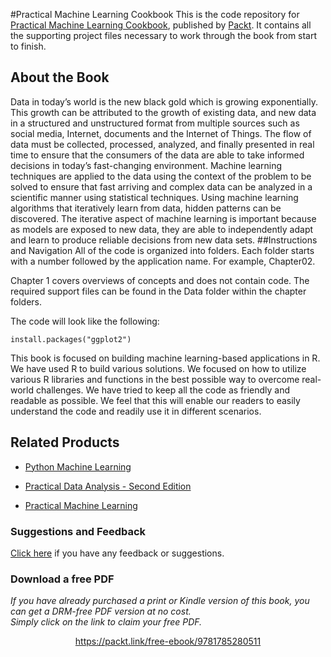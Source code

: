 #Practical Machine Learning Cookbook
This is the code repository for [Practical Machine Learning Cookbook](https://www.packtpub.com/big-data-and-business-intelligence/practical-machine-learning-cookbook?utm_source=github&utm_medium=repository&utm_campaign=9781785280511), published by [Packt](https://www.packtpub.com/?utm_source=github). It contains all the supporting project files necessary to work through the book from start to finish.
## About the Book
Data in today’s world is the new black gold which is growing exponentially. This growth can be attributed to the growth of existing data, and new data in a structured and unstructured format from multiple sources such as social media, Internet, documents and the Internet of Things. The flow of data must be collected, processed, analyzed, and finally presented in real time to ensure that the consumers of the data are able to take informed decisions in today’s fast-changing environment. Machine learning techniques are applied to the data using the context of the problem to be solved to ensure that fast arriving and complex data can be analyzed in a scientific manner using statistical techniques. Using machine learning algorithms that iteratively learn from data, hidden patterns can be discovered. The iterative aspect of machine learning is important because as models are exposed to new data, they are able to independently adapt and learn to produce reliable decisions from new data sets.
##Instructions and Navigation
All of the code is organized into folders. Each folder starts with a number followed by the application name. For example, Chapter02.

Chapter 1 covers overviews of concepts and does not contain code.
The required support files can be found in the Data folder within the chapter folders.

The code will look like the following:
```
install.packages("ggplot2")
```

This book is focused on building machine learning-based applications in R. We have used R to build various solutions. We focused on how to utilize various R libraries and functions in the best possible way to overcome real-world challenges. We have tried to keep all the code as friendly and readable as possible. We feel that this will enable our readers to easily understand the code and readily use it in different scenarios.

## Related Products
* [Python Machine Learning](https://www.packtpub.com/big-data-and-business-intelligence/python-machine-learning?utm_source=github&utm_medium=repository&utm_campaign=9781783555130)

* [Practical Data Analysis - Second Edition](https://www.packtpub.com/big-data-and-business-intelligence/practical-data-analysis-second-edition?utm_source=github&utm_medium=repository&utm_campaign=9781785289712)

* [Practical Machine Learning](https://www.packtpub.com/big-data-and-business-intelligence/practical-machine-learning?utm_source=github&utm_medium=repository&utm_campaign=9781784399689)

### Suggestions and Feedback
[Click here](https://docs.google.com/forms/d/e/1FAIpQLSe5qwunkGf6PUvzPirPDtuy1Du5Rlzew23UBp2S-P3wB-GcwQ/viewform) if you have any feedback or suggestions.
### Download a free PDF

 <i>If you have already purchased a print or Kindle version of this book, you can get a DRM-free PDF version at no cost.<br>Simply click on the link to claim your free PDF.</i>
<p align="center"> <a href="https://packt.link/free-ebook/9781785280511">https://packt.link/free-ebook/9781785280511 </a> </p>